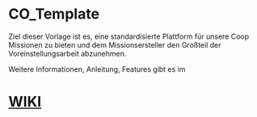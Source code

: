 # CO_Template

Ziel dieser Vorlage ist es, eine standardisierte Plattform für unsere Coop Missionen zu bieten und dem Missionsersteller den Großteil der Voreinstellungsarbeit abzunehmen.

Weitere Informationen, Anleitung, Features gibt es im
# [WIKI](https://github.com/gruppe-adler/CO_Template.VR/wiki)
